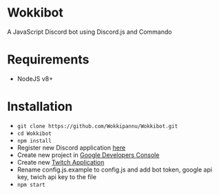 # Wokkibot
A JavaScript Discord bot using Discord.js and Commando

# Requirements
- NodeJS v8+

# Installation
- `git clone https://github.com/Wokkipannu/Wokkibot.git`
- `cd Wokkibot`
- `npm install`
- Register new Discord application [here](https://discordapp.com/developers/applications/me#top)
- Create new project in [Google Developers Console](https://developers.google.com/youtube/v3/getting-started)
- Create new [Twitch Application](https://dev.twitch.tv/)
- Rename config.js.example to config.js and add bot token, google api key, twich api key to the file
- `npm start`